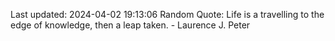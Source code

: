 Last updated: 2024-04-02 19:13:06
Random Quote: Life is a travelling to the edge of knowledge, then a leap taken. - Laurence J. Peter